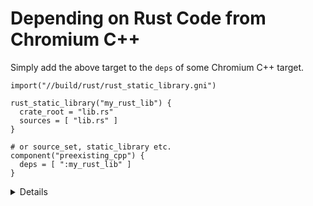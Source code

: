 # Depending on Rust Code from Chromium C++

Simply add the above target to the `deps` of some Chromium C++ target.

```gn
import("//build/rust/rust_static_library.gni")

rust_static_library("my_rust_lib") {
  crate_root = "lib.rs"
  sources = [ "lib.rs" ]
}

# or source_set, static_library etc.
component("preexisting_cpp") {
  deps = [ ":my_rust_lib" ]
}
```

<details>
We'll see that this relationship only works if the Rust code exposes plain C APIs
which can be called from C++, or if we use a C++/Rust interop tool.
</details>
